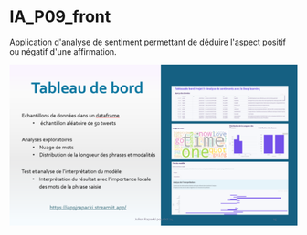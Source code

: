 # IA_P09_front

Application d'analyse de sentiment permettant de déduire l'aspect positif ou négatif d'une affirmation.

![img](/Capture1.png)
